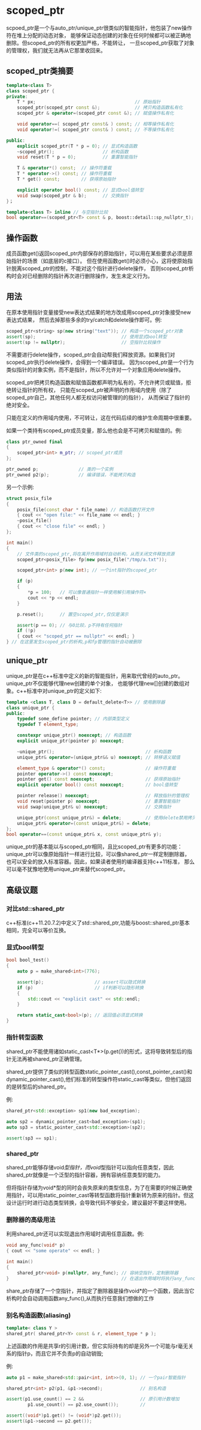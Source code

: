 # scoped_ptr
scpoed_ptr是一个与auto_ptr/unique_ptr很类似的智能指针，他包装了new操作符在堆上分配的动态对象，
能够保证动态创建的对象在任何时候都可以被正确地删除。但scoped_ptr的所有权更加严格，不能转让，
一旦scoped_ptr获取了对象的管理权，我们就无法再从它那里收回来。

## scoped_ptr类摘要
```c++
template<class T>
class scoped_ptr {
private:
    T * px;                                     // 原始指针
    scoped_ptr(scoped_ptr const &);             // 拷贝构造函数私有化
    scoped_ptr & operator=(scoped_ptr const &); // 赋值操作私有化

    void operator==( scoped_ptr const& ) const; // 相等操作私有化
    void operator!=( scoped_ptr const& ) const; // 不等操作私有化

public:
    explicit scoped_ptr(T * p = 0); // 显式构造函数
    ~scoped_ptr();                  // 析构函数
    void reset(T * p = 0);          // 重置智能指针

    T & operator*() const;  // 操作符重载
    T * operator->() const; // 操作符重载
    T * get() const;        // 获得原始指针

    explicit operator bool() const; // 显式bool值转型
    void swap(scoped_ptr & b);      // 交换指针
}；

template<class T> inline // 与空指针比较
bool operator==(scoped_ptr<T> const & p, boost::detail::sp_nullptr_t);
```

## 操作函数
成员函数get()返回scoped_ptr内部保存的原始指针，可以用在某些要求必须是原始指针的场景（如底层的c接口）。
但在使用函数get()时必须小心，这将使原始指针脱离scoped_ptr的控制，不能对这个指针进行delete操作，
否则scoped_ptr析构时会对已经删除的指针再次进行删除操作，发生未定义行为。

## 用法
在原本使用指针变量接受new表达式结果的地方改成用scoped_ptr对象接受new表达式结果，
然后去掉那些多余的try/catch和delete操作即可。例:
```c++
scoped_ptr<string> sp(new string("text")); // 构造一个scoped_ptr对象
assert(sp);                                // 使用显式bool转型
assert(sp != nullptr);                     // 空指针比较操作
```
不需要进行delete操作，scoped_ptr会自动帮我们释放资源。如果我们对scoped_ptr执行delete操作，会得到一个编译错误。
因为scoped_ptr是一个行为类似指针的对象实例，而不是指针，所以不允许对一个对象应用delete操作。

scoped_ptr把拷贝构造函数和赋值函数都声明为私有的，不允许拷贝或赋值，拒绝转让指针的所有权，
只能在scoped_ptr被声明的作用域内使用（除了scoped_ptr自己，其他任何人都无权访问被管理的的指针），
从而保证了指针的绝对安全。

只能在定义的作用域内使用，不可转让，这在代码后续的维护生命周期中很重要。

如果一个类持有scoped_ptr成员变量，那么他也会是不可拷贝和赋值的。例:
```c++
class ptr_owned final
{
    scoped_ptr<int> m_ptr; // scoped_ptr成员
};

ptr_owned p;               // 类的一个实例
ptr_owned p2(p);           // 编译错误，不能拷贝构造
```

另一个示例:
```c++
struct posix_file
{
    posix_file(const char * file_name) // 构造函数打开文件
    { cout << "open file:" << file_name << endl; }
    ~posix_file()
    { cout << "close file" << endl; }
};

int main()
{
    // 文件类的scoped_ptr,将在离开作用域时自动析构，从而关闭文件释放资源
    scoped_ptr<posix_file> fp(new posix_file("/tmp/a.txt"));

    scoped_ptr<int> p(new int); // 一个int指针的scoped_ptr

    if (p)
    {
        *p = 100;   // 可以像普通指针一样使用解引用操作符×
        cout << *p << endl;
    }

    p.reset();      // 置空scoped_ptr,仅仅是演示

    assert(p == 0); // 与0比较，p不持有任何指针
    if (!p)
    { cout << "scoped_ptr == nullptr" << endl; }
} // 在这里发生scoped_ptr的析构,p和fp管理的指针自动被删除
```

## unique_ptr
unique_ptr是在c++标准中定义的新的智能指针，用来取代曾经的auto_ptr。unique_ptr不仅能够代理new创建的单个对象，
也能够代理new[]创建的数组对象。c++标准中对unique_ptr的定义如下:
```c++
template <class T, class D = default_delete<T>> // 使用删除器
class unique_ptr {
public:
    typedef some_define pointer; // 内部类型定义
    typedef T element_type;

    constexpr unique_ptr() noexcept; // 构造函数
    explicit unique_ptr(pointer p) noexcept;

    ~unique_ptr();                                  // 析构函数
    unique_ptr& operator=(unique_ptr&& u) noexcept; // 转移语义赋值

    element_type & operator*() const;               // 操作符重载
    pointer operator->() const noexcept;
    pointer get() const noexcept;                   // 获得原始指针
    explicit operator bool() const noexcept;        // bool值转型

    pointer release() noexcept;                     // 释放指针的管理权
    void reset(pointer p) noexcept;                 // 重置智能指针
    void swap(unique_ptr& u) noexcept;              // 交换指针

    unique_ptr(const unique_ptr&) = delete;         // 使用delete禁用拷贝
    unique_ptr& operator=(const unique_ptr&) = delete;
};
bool operator==(const unique_ptr& x, const unique_ptr& y);
```
unique_ptr的基本能以与scoped_ptr相同，且比scoped_ptr有更多的功能：unique_ptr可以像原始指针一样进行比较，可以像shared_ptr一样定制删除器，也可以安全的放入标准容器。因此，如果读者使用的编译器支持c++11标准，
那么可以毫不犹豫地使用unique_ptr来替代scoped_ptr。

## 高级议题
### 对比std::shared_ptr
c++标准(c++11.20.7.2)中定义了std::shared_ptr,功能与boost::shared_ptr基本相同，完全可以等价互换。

### 显式bool转型
```c++
bool bool_test()
{
    auto p = make_shared<int>(776);

    assert(p);                   // assert可以隐式转换
    if (p)                       // if判断可以隐形转换
    {
        std::cout << "explicit cast" << std::endl;
    }

    return static_cast<bool>(p); // 返回值必须显式转换
}
```

### 指针转型函数
shared_ptr不能使用诸如static_cast<T*>(p.get())的形式，这将导致转型后的指针无法再被shared_ptr正确管理。

shared_ptr提供了类似的转型函数static_pointer_cast<T>(),const_pointer_cast<T>()和dynamic_pointer_cast<T>(),他们标准的转型操作符static_cast<T>等类似，但他们返回的是转型后的shared_ptr。

例:
```c++
shared_ptr<std::exception> sp1(new bad_exception);

auto sp2 = dynamic_pointer_cast<bad_exception>(sp1);
auto sp3 = static_pointer_cast<std::exception>(sp2);

assert(sp3 == sp1);
```

### shared_ptr<void>
shared_ptr<void>能够存储void*型指针，而void*型指针可以指向任意类型，因此shared_ptr<void>就像是一个泛型的指针容器，拥有容纳任意类型的能力。

但将指针存储为void*型的同时会丧失原来的类型信息，为了在需要的时候正确使用指针，可以用static_pointer_cast<T>等转型函数将指针重新转为原来的指针。但这设计运行时进行动态类型转换，会导致代码不够安全，建议最好不要这样使用。

### 删除器的高级用法
利用shared_ptr<void>还可以实现退出作用域时调用任意函数。例:
```c++
void any_func(void* p)
{ cout << "some operate" << endl; }

int main()
{
    shared_ptr<void> p(nullptr, any_func); // 容纳空指针，定制删除器
}                                          // 在退出作用域时将执行any_func() 
```
share_ptr<void>存储了一个空指针，并指定了删除器是操作void*的一个函数，因此当它析构时会自动调用函数any_func(),从而执行任意我们想做的工作

### 别名构造函数(aliasing)
```c++
template< class Y >
shared_ptr( shared_ptr<Y> const & r, element_type * p );
```
上述函数的作用是共享r的引用计数，但它实际持有的却是另外一个可能与r毫无关系的指针p，而且它并不负责p的自动销毁;

例:
```c++
auto p1 = make_shared<std::pair<int, int>>(0, 1); // 一个pair智能指针

shared_ptr<int> p2(p1, &p1->second);              // 别名构造

assert(p1.use_count() == 2 &&                     // 原引用计数增加
        p1.use_count() == p2.use_count());        // 

assert((void*)p1.get() != (void*)p2.get());
assert(&p1->second == p2.get());
```